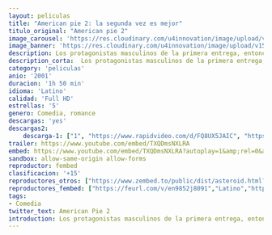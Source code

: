 ```yaml
---
layout: peliculas
title: "American pie 2: la segunda vez es mejor"
titulo_original: "American pie 2"
image_carousel: 'https://res.cloudinary.com/u4innovation/image/upload/v1559522841/pie2-poster-min_a3ujef.jpg'
image_banner: 'https://res.cloudinary.com/u4innovation/image/upload/v1559522841/pie2-banner-min_fpaoen.jpg'
description: Los protagonistas masculinos de la primera entrega, entonces obsesionados por perder la virginidad, se reencuentran en su pueblo natal tras su primer año en la universidad. Ha pasado un año, y Jim, Oz, Kevin y Finch deciden para pasar juntos el verano. Para poder tener independencia y perseguir mujeres, como tradicionalmente acostumbran, aunque sin éxito, deciden alquilar una casa en la playa. Como el alquiler es algo caro deciden invitar también a Stifler, quien además de tener mucho dinero, supuestamente sabe mucho de mujeres, aunque su personalidad es detestable.
description_corta:  Los protagonistas masculinos de la primera entrega, entonces obsesionados por perder la virginidad, se reencuentran en su pueblo natal tras su primer año en la universidad. Ha pasado un año, y Jim, Oz, Kevin y Finch deciden para pasar juntos el verano. Para poder tener independencia y....
category: 'peliculas'
anio: '2001'
duracion: '1h 50 min'
idioma: 'Latino'
calidad: 'Full HD'
estrellas: '5'
genero: Comedia, romance
descargas: 'yes'
descargas2:
    descarga-1: ["1", "https://www.rapidvideo.com/d/FQ8UX5JAIC", "https://www.google.com/s2/favicons?domain=openload.co","OpenLoad","https://res.cloudinary.com/imbriitneysam/image/upload/v1541473684/mexico.png", "Latino", "Full HD"]
trailer: https://www.youtube.com/embed/TXQDmsNXLRA
embed: https://www.youtube.com/embed/TXQDmsNXLRA?autoplay=1&amp;rel=0&amp;hd=1&border=0&wmode=opaque&enablejsapi=1&modestbranding=1&controls=1&showinfo=0
sandbox: allow-same-origin allow-forms
reproductor: fembed
clasificacion: '+15'
reproductores_otros: ["https://www.zembed.to/public/dist/asteroid.html?id=0dbe538e080dfc3af8f754ac792a0766&title=American%20Pie%202","Latino","https://mstream.website/1z19m4uvd3ux","Latino"]
reproductores_fembed: ["https://feurl.com/v/en9852j8091","Latino","https://feurl.com/v/549yzp8zxvl","Latino"]
tags:
- Comedia
twitter_text: American Pie 2
introduction: Los protagonistas masculinos de la primera entrega, entonces obsesionados por perder la virginidad, se reencuentran en su pueblo natal tras su primer año en la universidad. Ha pasado un año, y Jim, Oz, Kevin y Finch deciden para pasar juntos el verano. Para poder tener independencia y perseguir mujeres, como tradicionalmente acostumbran, aunque sin éxito, deciden alquilar una casa en la playa. Como el alquiler es algo caro deciden invitar también a Stifler, quien además de tener mucho dinero, supuestamente sabe mucho de mujeres, aunque su personalidad es detestable.
---
```












